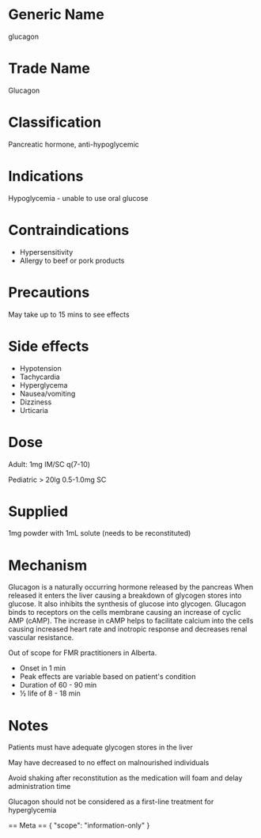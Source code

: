 # Generic Name

glucagon

# Trade Name

Glucagon

# Classification

Pancreatic hormone, anti-hypoglycemic

# Indications

Hypoglycemia - unable to use oral glucose

# Contraindications

- Hypersensitivity
- Allergy to beef or pork products

# Precautions

May take up to 15 mins to see effects

# Side effects

- Hypotension
- Tachycardia
- Hyperglycema
- Nausea/vomiting
- Dizziness
- Urticaria

# Dose

Adult: 1mg IM/SC q(7-10)

Pediatric > 20lg 0.5-1.0mg SC

# Supplied

1mg powder with 1mL solute (needs to be reconstituted)

# Mechanism

Glucagon is a naturally occurring hormone released by the pancreas
When released it enters the liver causing a breakdown of glycogen stores into glucose.
It also inhibits the synthesis of glucose into glycogen.
Glucagon binds to receptors on the cells membrane causing an increase of cyclic AMP (cAMP).
The increase in cAMP helps to facilitate calcium into the cells causing increased heart rate and inotropic response and decreases renal vascular resistance.

Out of scope for FMR practitioners in Alberta.

- Onset in 1 min
- Peak effects are variable based on patient's condition
- Duration of 60 - 90 min
- ½ life of 8 - 18 min

# Notes

Patients must have adequate glycogen stores in the liver

May have decreased to no effect on malnourished individuals

Avoid shaking after reconstitution as the medication will foam and delay administration time

Glucagon should not be considered as a first-line treatment for hyperglycemia

== Meta ==
{
"scope": "information-only"
}
